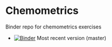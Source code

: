 # Chemometrics
Binder repo for chemometrics exercises

- [![Binder](https://mybinder.org/badge_logo.svg)](https://mybinder.org/v2/gh/andersle/chemometrics/master) 
Most recent version (master)

